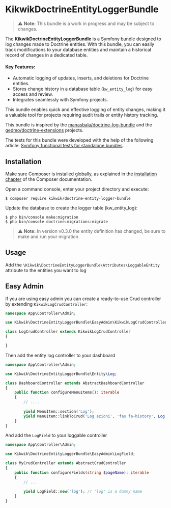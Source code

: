 KikwikDoctrineEntityLoggerBundle
================================

> ⚠️ **Note:** This bundle is a work in progress and may be subject to changes.


The **KikwikDoctrineEntityLoggerBundle** is a Symfony bundle designed to log changes made to Doctrine entities. 
With this bundle, you can easily track modifications to your database entities and maintain a historical record of changes in a dedicated table.

#### Key Features:
- Automatic logging of updates, inserts, and deletions for Doctrine entities.
- Stores change history in a database table (`kw_entity_log`) for easy access and review.
- Integrates seamlessly with Symfony projects.

This bundle enables quick and effective logging of entity changes, making it a valuable tool for projects requiring audit trails or entity history tracking.

This bundle is inspired by the [manasbala/doctrine-log-bundle](https://github.com/manasbala/doctrine-log-bundle) and the [gedmo/doctrine-extensions](https://github.com/doctrine-extensions/DoctrineExtensions/blob/main/doc/loggable.md) projects.

The tests for this bundle were developed with the help of the following article: [Symfony functional tests for standalone bundles](https://medium.com/@fico7489/symfony-functional-tests-for-standalone-bundles-9666045a2309).


Installation
------------

Make sure Composer is installed globally, as explained in the
[installation chapter](https://getcomposer.org/doc/00-intro.md)
of the Composer documentation.

Open a command console, enter your project directory and execute:

```console
$ composer require kikwik/doctrine-entity-logger-bundle
```

Update the database to create the logger table (kw_entity_log):

```console
$ php bin/console make:migration
$ php bin/console doctrine:migrations:migrate
```

> ⚠️ **Note:** In version v0.3.0 the entity definition has changed, be sure to make and run your migration


Usage
-----

Add the `\Kikwik\DoctrineEntityLoggerBundle\Attributes\LoggableEntity` attribute to the entities you want to log


Easy Admin
----------

If you are using easy admin you can create a ready-to-use Crud controller by extending `KikwikLogCrudController`:

```php
namespace App\Controller\Admin;

use Kikwik\DoctrineEntityLoggerBundle\EasyAdmin\KikwikLogCrudController;

class LogCrudController extends KikwikLogCrudController
{

}
```

Then add the entity log controller to your dashboard

```php
namespace App\Controller\Admin;

use Kikwik\DoctrineEntityLoggerBundle\Entity\Log;

class DashboardController extends AbstractDashboardController
{
    public function configureMenuItems(): iterable
    {
        // ....
        
        yield MenuItem::section('Log');
        yield MenuItem::linkToCrud('Log azioni', 'fas fa-history', Log::class);
    }
}
```

And add the `LogField` to your loggable controller

```php
namespace App\Controller\Admin;

use Kikwik\DoctrineEntityLoggerBundle\EasyAdmin\LogField;

class MyCrudController extends AbstractCrudController
{
    public function configureFields(string $pageName): iterable
    {
        // ...
        
        yield LogField::new('log'); // 'log' is a dummy name
    }
}
```